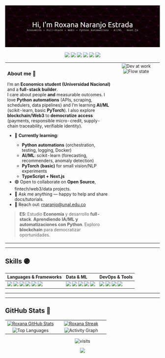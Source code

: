 <!-- ===================== HERO ===================== -->

![Header](./github-header.png)

<p align="center">
  <img src="https://img.shields.io/badge/Python-Automations-7C3AED?style=for-the-badge&logo=python&logoColor=white"/>
  <img src="https://img.shields.io/badge/AI%2FML-scikit--learn%20%7C%20PyTorch-8B5CF6?style=for-the-badge&logo=scikitlearn&logoColor=white"/>
  <img src="https://img.shields.io/badge/TypeScript-Next.js-9333EA?style=for-the-badge&logo=typescript&logoColor=white"/>
  <img src="https://img.shields.io/badge/DB-SQL%20%7C%20NoSQL-6D28D9?style=for-the-badge"/>
  <img src="https://img.shields.io/badge/Docker-5B21B6?style=for-the-badge&logo=docker&logoColor=white"/>
  <img src="https://media3.giphy.com/media/v1.Y2lkPTc5MGI3NjExaXI1cHpyY21mMGV4dHE2N3Y4OXczZDZhdGp2OXhlOGU5bmUzcHBkZCZlcD12MV9pbnRlcm5hbF9naWZfYnlfaWQmY3Q9Zw/jp2KXzsPtoKFG/giphy.gif" width="35" />
</p>

<!-- ===================== ABOUT (2-column grid with stacked GIFs) ===================== -->
<table>
<tr>
<td width="68%" valign="top">

<h3>About me 💜</h3>
<p>I’m an <b>Economics student (Universidad Nacional)</b> and a <b>full-stack builder</b>.<br/>
I care about people <b>and</b> measurable outcomes. I love <b>Python automations</b> (APIs, scraping, schedulers, data pipelines) and I’m learning <b>AI/ML</b> (scikit-learn, basic <b>PyTorch</b>). I also explore <b>blockchain/Web3</b> to <b>democratize access</b> (payments, responsible micro-credit, supply-chain traceability, verifiable identity).</p>

<ul>
  <li>💜 <b>Currently learning:</b></li>
  <ul>
    <li><b>Python automations</b> (orchestration, testing, logging, Docker)</li>
    <li><b>AI/ML</b>: scikit-learn (forecasting, recommenders, anomaly detection)</li>
    <li><b>PyTorch (basic)</b> for small vision/NLP experiments</li>
    <li><b>TypeScript + Next.js</b></li>
  </ul>
  <li>🟣 Open to collaborate on <b>Open Source</b>, fintech/web3/data projects.</li>
  <li>🔮 Ask me anything — happy to help and share docs/tutorials.</li>
  <li>💜 Reach out: <a href="mailto:rnaranjo@unal.edu.co">rnaranjo@unal.edu.co</a></li>
</ul>

<blockquote><b>ES:</b> Estudio <b>Economía</b> y desarrollo <b>full-stack</b>. <b>Aprendiendo IA/ML y automatizaciones con Python</b>. Exploro <b>blockchain</b> para democratizar oportunidades.</blockquote>

</td>
<td width="30%" valign="top" align="center">

<img width="215" alt="Dev at work" src="https://media1.giphy.com/media/v1.Y2lkPTc5MGI3NjExdW96M25lYXRwOGI0a2VwZnU2bmNybTg0em85aTR3dmk3Y3BldDc1eSZlcD12MV9pbnRlcm5hbF9naWZfYnlfaWQmY3Q9Zw/VbnUQpnihPSIgIXuZv/giphy.gif" />
<br/>
<img width="215" alt="Flow state" src="https://media0.giphy.com/media/v1.Y2lkPTc5MGI3NjExOWhpYzU2MWhxbDZwM2R1OGdoMW9mcHA2d2x5aWJxZ2h5ZXh4YWxhayZlcD12MV9pbnRlcm5hbF9naWZfYnlfaWQmY3Q9Zw/JIX9t2j0ZTN9S/giphy.gif" />

</td>
</tr>
</table>

---

<!-- ===================== SKILLS ===================== -->
## Skills 🟣
<table>
<thead>
<tr>
<th align="left">Languages & Frameworks</th>
<th align="left">Data & ML</th>
<th align="left">DevOps & Tools</th>
</tr>
</thead>
<tbody>
<tr>
<td>
<img src="https://img.shields.io/badge/HTML5-7C3AED?style=for-the-badge&logo=html5&logoColor=white">
<img src="https://img.shields.io/badge/CSS3-6D28D9?style=for-the-badge&logo=css3&logoColor=white">
<img src="https://img.shields.io/badge/JavaScript-8B5CF6?style=for-the-badge&logo=javascript&logoColor=white">
<img src="https://img.shields.io/badge/TypeScript-9333EA?style=for-the-badge&logo=typescript&logoColor=white">
<img src="https://img.shields.io/badge/Next.js-5B21B6?style=for-the-badge&logo=nextdotjs&logoColor=white">
<img src="https://img.shields.io/badge/Python-7E22CE?style=for-the-badge&logo=python&logoColor=white">
</td>
<td>
<img src="https://img.shields.io/badge/SQL-6D28D9?style=for-the-badge&logo=postgresql&logoColor=white">
<img src="https://img.shields.io/badge/NoSQL-7C3AED?style=for-the-badge&logo=mongodb&logoColor=white">
<img src="https://img.shields.io/badge/scikit--learn-8B5CF6?style=for-the-badge&logo=scikitlearn&logoColor=white">
<img src="https://img.shields.io/badge/PyTorch-9333EA?style=for-the-badge&logo=pytorch&logoColor=white">
<img src="https://img.shields.io/badge/Pandas-5B21B6?style=for-the-badge&logo=pandas&logoColor=white">
</td>
<td>
<img src="https://img.shields.io/badge/Docker-7C3AED?style=for-the-badge&logo=docker&logoColor=white">
<img src="https://img.shields.io/badge/FastAPI-8B5CF6?style=for-the-badge&logo=fastapi&logoColor=white">
<img src="https://img.shields.io/badge/Git-6D28D9?style=for-the-badge&logo=git&logoColor=white">
<img src="https://img.shields.io/badge/GitHub-5B21B6?style=for-the-badge&logo=github&logoColor=white">
</td>
</tr>
</tbody>
</table>

---

<!-- ===================== PROJECTS ===================== -->
<!--
## Anchor projects
- **python-automations** — APIs/scraping/cron + Docker + CI → *saves hours/week*
- **ml-forecasting-starter** — scikit-learn baseline + **FastAPI** `/predict` + demo
- **portfolio-nextjs** — TS/Next.js landing (Projects, Articles, Contact)
-->

---

<!-- ===================== STATS ===================== -->
## GitHub Stats 🔮
<table>
<tr>
<td align="center" width="50%">
<a href="https://github.com/roxanaranjoes">
<img height="165" alt="Roxana GitHub Stats" src="https://github-readme-stats.vercel.app/api?username=roxanaranjoes&show_icons=true&theme=tokyonight&hide_border=true&include_all_commits=true&count_private=true&rank_icon=github&custom_title=Roxana%20Naranjo%20—%20GitHub%20Stats"/>
</a>
</td>
<td align="center" width="50%">
<a href="https://github.com/roxanaranjoes">
<img height="165" alt="Roxana Streak" src="https://streak-stats.demolab.com?user=roxanaranjoes&theme=material-palenight&hide_border=true&date_format=j%20M%5B,%20Y%5D"/>
</a>
</td>
</tr>
<tr>
<td align="center" width="50%">
<img height="165" alt="Top Languages" src="https://github-readme-stats.vercel.app/api/top-langs/?username=roxanaranjoes&layout=compact&theme=tokyonight&hide_border=true&langs_count=8"/>
</td>
<td align="center" width="50%">
<img height="165" alt="Activity Graph" src="https://github-readme-activity-graph.vercel.app/graph?username=roxanaranjoes&theme=tokyo-night&hide_border=true&custom_title=Activity%20Graph"/>
</td>
</tr>
</table>

<!-- ===================== VISITS ===================== -->
<p align="center">
  <img alt="visits" src="https://komarev.com/ghpvc/?username=roxanaranjoes&label=visits&color=8B5CF6&style=flat"/>
</p>

<!-- ===================== TYPING TAGLINE ===================== -->
<p align="center">
  <img src="https://readme-typing-svg.herokuapp.com/?font=Fira+Code&duration=3000&pause=1000&color=8B5CF6&center=true&vCenter=true&width=900&lines=Be+the+light+%F0%9F%92%9C.+Build+the+change+%F0%9F%9F%A3.+Bring+others+along+%F0%9F%94%AE" />
</p>








